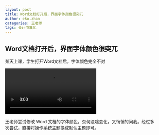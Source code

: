 ```yaml
---
layout: post
title: Word文档打开后，界面字体颜色很突兀
author: eko.zhan
categories: 王老师
tags: 会计电算化
---
```



## Word文档打开后，界面字体颜色很突兀


某天上课，学生打开Word文档后，字体颜色完全不对

![msword](/assets/images/wsxdream/2022-10-10-wsxdream-msword-font-color.mp4)

王老师尝试修改 Word 文档的字体颜色，奈何没啥变化，又悄悄的问我。经过多次尝试，直接将操作系统主题换成默认主题即可。
